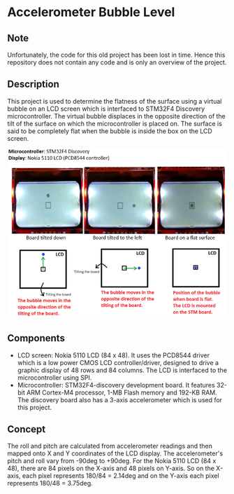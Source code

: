 # Accelerometer Bubble Level
## Note
Unfortunately, the code for this old project has been lost in time. Hence this repository does not contain any code and is only an overview of the project.

## Description
This project is used to determine the flatness of the surface using a virtual bubble on an LCD screen which is interfaced to STM32F4 Discovery microcontroller. The virtual bubble displaces in the opposite direction of the tilt of the surface on which the microcontroller is placed on. The surface is said to be completely flat when the bubble is inside the box on the LCD screen.

<p align="center">
<img src="run.png"/>
</p>

## Components
* LCD screen: Nokia 5110 LCD (84 x 48). It uses the PCD8544 driver which is a low power CMOS LCD controller/driver, designed to drive a graphic display of 48 rows and 84 columns. The LCD is interfaced to the microcontroller using SPI.
* Microcontroller: STM32F4-discovery development board. It features 32-bit ARM Cortex-M4 processor, 1-MB Flash memory and 192-KB RAM. The discovery board also has a 3-axis accelerometer which is used for this project.

## Concept
The roll and pitch are calculated from accelerometer readings and then mapped onto X and Y coordinates of the LCD display. The accelerometer's pitch and roll vary from -90deg to +90deg. For the Nokia 5110 LCD (84 x 48), there are 84 pixels on the X-axis and 48 pixels on Y-axis. So on the X-axis, each pixel represents 180/84 = 2.14deg and on the Y-axis each pixel represents 180/48 = 3.75deg.

